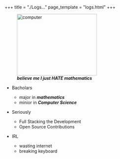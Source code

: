 +++
title = "./Logs..."
page_template = "logs.html"
+++

<figure>
<img src="https://media.tenor.com/3B9fNHbfAxcAAAAC/anime-animecomputer.gif" alt="computer" width="260px" height="200px"/>
<figcaption><b><i>believe me I just HATE mathematics</i></b></figcaption>
</figure>

- Bacholars

  - major in _**mathematics**_
  - minior in _**Computer Science**_

- Seriously

  - Full Stacking the Development
  - Open Source Contributions

- IRL

  - wasting internet
  - breaking keyboard
